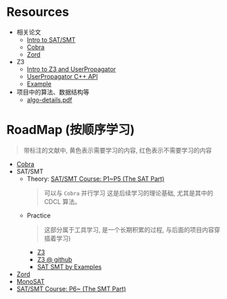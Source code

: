 # Resources
- 相关论文
  - [Intro to SAT/SMT](papers/smt-intro.pdf)
  - [Cobra](papers/cobra.pdf)
  - [Zord](papers/zord.pdf)
- Z3
  - [Intro to Z3 and UserPropagator](http://theory.stanford.edu/~nikolaj/z3navigate.html)
  - [UserPropagator C++ API](https://z3prover.github.io/api/html/classz3_1_1user__propagator__base.html)
  - [Example](https://github.com/Z3Prover/z3/tree/master/examples/userPropagator)
- 项目中的算法、数据结构等
  - [algo-details.pdf](assets/algo-details.pdf)

# RoadMap (按顺序学习)
> 带标注的文献中, 黄色表示需要学习的内容, 红色表示不需要学习的内容
- [Cobra](./annotated-papers/OSDI2020%20Cobra%20Making%20Transactional%20Key-Value%20Stores%20Verifiably%20Serializable.pdf)
- SAT/SMT
  - Theory: [SAT/SMT Course: P1~P5 (The SAT Part)](https://www.bilibili.com/video/BV1Xa4y1e7wT/?share_source=copy_web&vd_source=afddc1f6e07c3046ed07519aa34370fd)
    > 可以与 `Cobra` 并行学习
    > 这是后续学习的理论基础, 尤其是其中的 CDCL 算法。
  - Practice
    > 这部分属于工具学习, 是一个长期积累的过程, 与后面的项目内容穿插着学习)
    - [Z3](https://www.microsoft.com/en-us/research/project/z3-3/)
    - [Z3 @ github](https://github.com/Z3Prover/z3)
    - [SAT SMT by Examples](./annotated-papers/SAT%20SMT%20by%20Example%20(May%202023).pdf)
- [Zord](./annotated-papers/PLDI2021%20Satisfiability%20Modulo%20Ordering%20Consistency%20Theory%20for%20Multi-Threaded%20Program%20Verification.pdf)
- [MonoSAT](./annotated-papers/PhDThesis2010%20SAT%20Modulo%20Monotonic%20Theories.pdf)
- [SAT/SMT Course: P6~ (The SMT Part)](https://www.bilibili.com/video/BV1Xa4y1e7wT/?share_source=copy_web&vd_source=afddc1f6e07c3046ed07519aa34370fd)